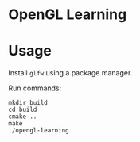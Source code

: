 # OpenGL Learning

# Usage
Install `glfw` using a package manager.

Run commands:
```
mkdir build
cd build
cmake ..
make
./opengl-learning
```
